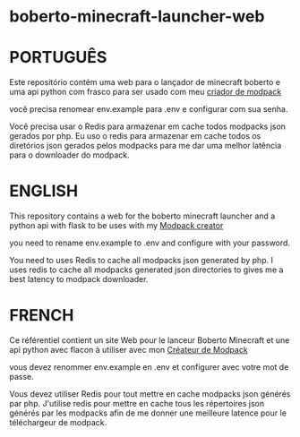 # boberto-minecraft-launcher-web

# PORTUGUÊS

Este repositório contém uma web para o lançador de minecraft boberto
e uma api python com frasco para ser usado com meu [criador de modpack](https://github.com/brutalzinn/CriadorDeMods)

você precisa renomear env.example para .env e configurar com sua senha.

Você precisa usar o Redis para armazenar em cache todos
modpacks json gerados por php. Eu uso o redis para armazenar em cache todos os diretórios json gerados pelos modpacks para me dar uma melhor latência para o downloader do modpack.

# ENGLISH 

This repository contains a web for the boberto minecraft launcher
and a python api with flask to be uses with my [Modpack creator](https://github.com/brutalzinn/CriadorDeMods)

you need to rename env.example to .env and configure with your password.

You need to uses Redis to cache all 
modpacks json generated by php. I uses redis to cache all modpacks generated json directories to gives me a best latency to modpack downloader.

# FRENCH

Ce référentiel contient un site Web pour le lanceur Boberto Minecraft
et une api python avec flacon à utiliser avec mon [Créateur de Modpack](https://github.com/brutalzinn/CriadorDeMods)

vous devez renommer env.example en .env et configurer avec votre mot de passe.


Vous devez utiliser Redis pour tout mettre en cache
modpacks json générés par php. J'utilise redis pour mettre en cache tous les répertoires json générés par les modpacks afin de me donner une meilleure latence pour le téléchargeur de modpack.